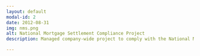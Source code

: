```yaml
---
layout: default
modal-id: 2
date: 2012-08-31
img: nms.png
alt: National Mortgage Settlement Compliance Project
description: Managed company-wide project to comply with the National Mortgage Settlement, resulting in Credit Suisse being one of only three servicers which were able to comply on time. Failure to comply would have resulted in hundreds of millions in lost revenue. Due to the high stakes, the project was closely watched by executive management and was the top priority of the entire company.

---
```

